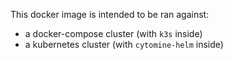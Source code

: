This docker image is intended to be ran against:
- a docker-compose cluster (with `k3s` inside)
- a kubernetes cluster (with `cytomine-helm` inside)
